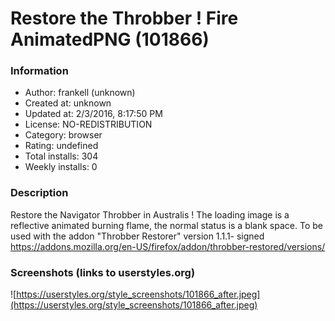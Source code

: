 # Restore the Throbber !  Fire AnimatedPNG (101866)

### Information
- Author: frankell (unknown)
- Created at: unknown
- Updated at: 2/3/2016, 8:17:50 PM
- License: NO-REDISTRIBUTION
- Category: browser
- Rating: undefined
- Total installs: 304
- Weekly installs: 0


### Description
Restore the Navigator Throbber in Australis !
The loading image is a reflective animated burning flame, the normal status is a blank space.
To be used with the addon "Throbber Restorer" version 1.1.1- signed 
https://addons.mozilla.org/en-US/firefox/addon/throbber-restored/versions/


### Screenshots (links to userstyles.org)
![https://userstyles.org/style_screenshots/101866_after.jpeg](https://userstyles.org/style_screenshots/101866_after.jpeg)


